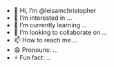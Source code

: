 - 👋 Hi, I’m @leisamchristopher
- 👀 I’m interested in ...
- 🌱 I’m currently learning ...
- 💞️ I’m looking to collaborate on ...
- 📫 How to reach me ...
- 😄 Pronouns: ...
- ⚡ Fun fact: ...

<!---
leisamchristopher/leisamchristopher is a ✨ special ✨ repository because its `README.md` (this file) appears on your GitHub profile.
You can click the Preview link to take a look at your changes.
--->
